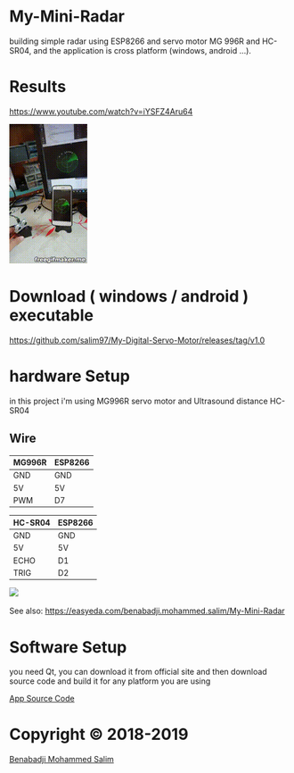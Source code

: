 # My-Mini-Radar
building simple radar using ESP8266 and servo motor MG 996R and HC-SR04, and the application is cross platform (windows, android ...).

# Results

https://www.youtube.com/watch?v=iYSFZ4Aru64

[![](My-Mini-Radar.gif)](https://www.youtube.com/watch?v=iYSFZ4Aru64)


# Download ( windows / android ) executable
https://github.com/salim97/My-Digital-Servo-Motor/releases/tag/v1.0

# hardware Setup
in this project i'm using MG996R servo motor and Ultrasound distance HC-SR04

## Wire

| MG996R | ESP8266 |
|--------|---------|
| GND    | GND     |
| 5V     | 5V      |
| PWM    | D7      |

| HC-SR04  | ESP8266 |
|----------|---------|
| GND      | GND     |
| 5V       | 5V      |
| ECHO     | D1      |
| TRIG     | D2      |


![](https://github.com/salim97/My-Mini-Radar/blob/master/ESP8266%20MG-996R%20HC-SR04/Schematic_My-Mini-Radar_Sheet-1_20190605083009.png)

See also: https://easyeda.com/benabadji.mohammed.salim/My-Mini-Radar


# Software Setup
you need Qt, you can download it from official site
and then download source code and build it for any platform you are using 

[App Source Code](https://github.com/salim97/My-Digital-Servo-Motor/tree/master/QT_Application/My-Mini-Radar)


# Copyright © 2018-2019

[Benabadji Mohammed Salim](https://github.com/salim97)
